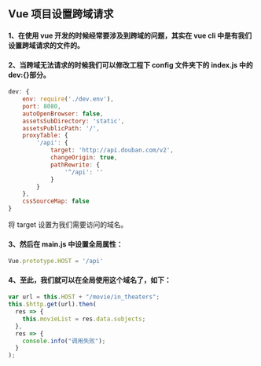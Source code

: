 ## Vue 项目设置跨域请求

#### 1、在使用 vue 开发的时候经常要涉及到跨域的问题，其实在 vue cli 中是有我们设置跨域请求的文件的。

#### 2、当跨域无法请求的时候我们可以修改工程下 config 文件夹下的 index.js 中的 dev:{}部分。

```js
dev: {
    env: require('./dev.env'),
    port: 8080,
    autoOpenBrowser: false,
    assetsSubDirectory: 'static',
    assetsPublicPath: '/',
    proxyTable: {
        '/api': {
            target: 'http://api.douban.com/v2',
            changeOrigin: true,
            pathRewrite: {
                '^/api': ''
            }
        }
    },
    cssSourceMap: false
}
```

将 target 设置为我们需要访问的域名。

#### 3、然后在 main.js 中设置全局属性：

```js
Vue.prototype.HOST = '/api'
```

#### 4、至此，我们就可以在全局使用这个域名了，如下：

```js
var url = this.HOST + "/movie/in_theaters";
this.$http.get(url).then(
  res => {
    this.movieList = res.data.subjects;
  },
  res => {
    console.info("调用失败");
  }
);
```
